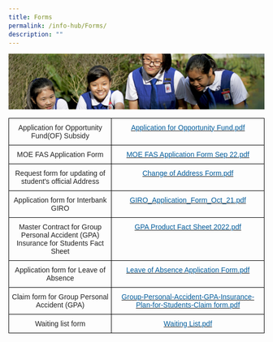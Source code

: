 ```yaml
---
title: Forms
permalink: /info-hub/Forms/
description: ""
---
```

![](/images/Learning-@-St-Nicks_v2.jpg)


<style type="text/css">
.tg  {border-collapse:collapse;border-spacing:0;}
.tg td{border-color:black;border-style:solid;border-width:1px;font-family:Arial, sans-serif;font-size:14px;
  overflow:hidden;padding:10px 5px;word-break:normal;}
.tg th{border-color:black;border-style:solid;border-width:1px;font-family:Arial, sans-serif;font-size:14px;
  font-weight:normal;overflow:hidden;padding:10px 5px;word-break:normal;}
.tg .tg-rlkj{color:#222;text-align:center;vertical-align:middle}
.tg .tg-ohq8{color:#005B9A;text-align:center;vertical-align:top}
</style>
<table class="tg">
<thead>
  <tr>
    <th class="tg-rlkj"><span style="color:#222;background-color:transparent">Application for Opportunity Fund(OF) Subsidy</span></th>
    <th class="tg-ohq8"><a href="https://chijstnicholasgirls.moe.edu.sg/qql/slot/u570/School%20Info%20Hub/Forms%202020/Application%20for%20Opportunity%20Fund.pdf"><span style="text-decoration:none;color:#005B9A">Application for Opportunity Fund.pdf</span></a><span style="color:#222;background-color:transparent"> </span><br></th>
  </tr>
</thead>
<tbody>
  <tr>
    <td class="tg-rlkj"><span style="color:#222;background-color:transparent"> MOE FAS Application Form</span></td>
    <td class="tg-ohq8"><a href="https://chijstnicholasgirls.moe.edu.sg/qql/slot/u570/School%20Info%20Hub/Form%202022/GGAS_Application%20Form.pdf"><span style="text-decoration:none;color:#005B9A">MOE FAS Application Form Sep 22.pdf</span></a><span style="color:#222;background-color:transparent">  </span></td>
  </tr>
  <tr>
    <td class="tg-rlkj"><span style="color:#222;background-color:transparent"> Request form for updating of student's official Address</span></td>
    <td class="tg-ohq8"><a href="https://chijstnicholasgirls.moe.edu.sg/qql/slot/u570/School%20Info%20Hub/Forms%202020/Change%20of%20Address%20Form.pdf"><span style="text-decoration:none;color:#005B9A">Change of Address Form.pdf</span></a><span style="color:#222;background-color:transparent"> </span><br></td>
  </tr>
  <tr>
    <td class="tg-rlkj"><span style="color:#222;background-color:transparent">Application form for Interbank GIRO </span></td>
    <td class="tg-ohq8"><a href="https://chijstnicholasgirls.moe.edu.sg/qql/slot/u570/School%20Info%20Hub/Form%202022/giro_application_form_oct%202021.pdf"><span style="text-decoration:none;color:#005B9A">GIRO_Application_Form_Oct_21.pdf</span></a><span style="color:#222;background-color:transparent"> </span><br></td>
  </tr>
  <tr>
    <td class="tg-rlkj"><span style="color:#222;background-color:transparent">Master Contract for Group Personal Accident (GPA) Insurance for Students Fact Sheet </span></td>
    <td class="tg-ohq8"><a href="https://chijstnicholasgirls.moe.edu.sg/qql/slot/u570/School%20Info%20Hub/Form%202022/Product%20Fact%20Sheet%20Year%202022%20Sep%202022.pdf"><span style="text-decoration:none;color:#005B9A">GPA Product Fact Sheet 2022.pdf</span></a><br></td>
  </tr>
  <tr>
    <td class="tg-rlkj"><span style="color:#222;background-color:transparent"> Application form for Leave of Absence</span></td>
    <td class="tg-ohq8"><a href="https://chijstnicholasgirls.moe.edu.sg/qql/slot/u570/School%20Info%20Hub/Forms%202020/Leave%20of%20Absence%20Application%20Form.pdf"><span style="text-decoration:none;color:#005B9A">Leave of Absence Application Form.pdf</span></a><span style="color:#222;background-color:transparent"> </span><br></td>
  </tr>
  <tr>
    <td class="tg-rlkj"><span style="color:#222;background-color:transparent">Claim form for Group Personal Accident (GPA) </span></td>
    <td class="tg-ohq8"><a href="https://chijstnicholasgirls.moe.edu.sg/qql/slot/u570/School%20Info%20Hub/Forms%202020/Group-Personal-Accident-GPA-Insurance-Plan-for-Students-Claim%20form.pdf"><span style="text-decoration:none;color:#005B9A">Group-Personal-Accident-GPA-Insurance-Plan-for-Students-Claim form.pdf</span></a><span style="color:#222;background-color:transparent"> </span><br></td>
  </tr>
  <tr>
    <td class="tg-rlkj"><span style="color:#222;background-color:transparent"> Waiting list form</span></td>
    <td class="tg-ohq8"><a href="https://chijstnicholasgirls.moe.edu.sg/qql/slot/u570/School%20Info%20Hub/Forms%202020/Waiting%20List.pdf"><span style="text-decoration:none;color:#005B9A">Waiting List.pdf</span></a><span style="color:#222;background-color:transparent"> </span></td>
  </tr>
</tbody>
</table>